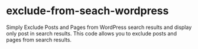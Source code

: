 # exclude-from-seach-wordpress
Simply Exclude Posts and Pages from WordPress search results and display only post in search results. This code allows you to exclude posts and pages from search results.
